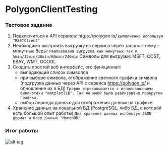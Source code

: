 # PolygonClientTesting

### Тестовое задание
 
 1. Подключиться к API сервиса: https://polygon.io/
    `Выполненно используя "RESTClient"`
 2. Необходимо настроить выгрузку из сервиса через запрос к нему – минутные бары:
    `Реализована выгрузка как минутных так и 5min/15min/30min/60min/240min`
    Символы для выгрузки: MSFT, COST, EBAY, WMT, GOOGL
 3. Cоздать простой веб интерфейс, его функционал:
    - выпадающий список символов                                                                                                           
    - при выборе символа, отображение свечного графика символа (подгрузка данных через API с сервиса https://polygon.io/  и обновление их в БД)
    `График отрисовывается с использованием библиотеки "matplotlib". Так же мной была реализована прокрутка графика.`                                                                                                                      
    - выбор периода данных для отображения данных на графике
 4. Хранение данных на локальной БД (PostgreSQL, либо БД, с которой есть большой опыт работы)
    `Для хранения данных использую JSON формат и базу данных "MongoDB"`
 
### Итог работы

![alt tag](https://i.imgur.com/fSbSn9u.png "Главное окно программы")
